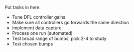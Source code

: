 Put tasks in here:
 - Tune DFL controller gains
 - Make sure all controllers go forwards the same direction
 - Implement data capture
 - Process one run (automated)
 - Test broad range of bumps, pick 2-4 to study
 - Test chosen bumps

